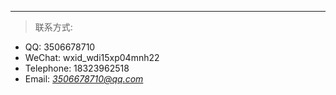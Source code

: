 ------------------------------------------------
> 联系方式:
* QQ: 3506678710
* WeChat: wxid_wdi15xp04mnh22
* Telephone: 18323962518
* Email: *3506678710@qq.com*